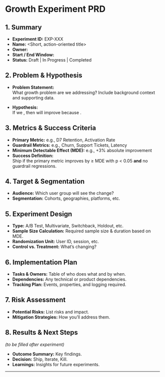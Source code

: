 # Growth Experiment PRD

## 1. Summary
- **Experiment ID:** EXP-XXX
- **Name:** <Short, action-oriented title>
- **Owner:** <Name>
- **Start / End Window:** <YYYY-MM-DD to YYYY-MM-DD>
- **Status:** Draft | In Progress | Completed

## 2. Problem & Hypothesis
- **Problem Statement:**  
  What growth problem are we addressing? Include background context and supporting data.

- **Hypothesis:**  
  If we <describe change>, then <metric> will improve because <reason>.

## 3. Metrics & Success Criteria
- **Primary Metric:** e.g., D7 Retention, Activation Rate
- **Guardrail Metrics:** e.g., Churn, Support Tickets, Latency
- **Minimum Detectable Effect (MDE):** e.g., +3% absolute improvement
- **Success Definition:**  
  Ship if the primary metric improves by ≥ MDE with p < 0.05 **and** no guardrail regressions.

## 4. Target & Segmentation
- **Audience:** Which user group will see the change?  
- **Segmentation:** Cohorts, geographies, platforms, etc.

## 5. Experiment Design
- **Type:** A/B Test, Multivariate, Switchback, Holdout, etc.
- **Sample Size Calculation:** Required sample size & duration based on MDE.
- **Randomization Unit:** User ID, session, etc.
- **Control vs. Treatment:** What’s changing?

## 6. Implementation Plan
- **Tasks & Owners:** Table of who does what and by when.
- **Dependencies:** Any technical or product dependencies.
- **Tracking Plan:** Events, properties, and logging required.

## 7. Risk Assessment
- **Potential Risks:** List risks and impact.
- **Mitigation Strategies:** How you’ll address them.

## 8. Results & Next Steps
*(to be filled after experiment)*
- **Outcome Summary:** Key findings.
- **Decision:** Ship, Iterate, Kill.
- **Learnings:** Insights for future experiments.

---
